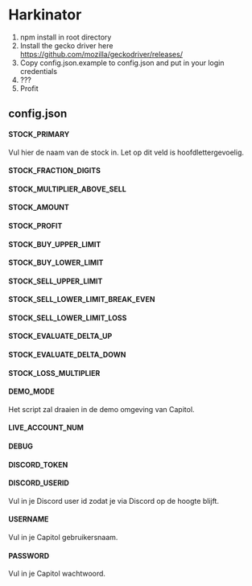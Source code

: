 # Harkinator 

1. npm install in root directory
2. Install the gecko driver here https://github.com/mozilla/geckodriver/releases/
3. Copy config.json.example to config.json and put in your login credentials
4. ???
5. Profit

## config.json

#### STOCK_PRIMARY
Vul hier de naam van de stock in. Let op dit veld is hoofdlettergevoelig.

#### STOCK_FRACTION_DIGITS 

#### STOCK_MULTIPLIER_ABOVE_SELL 

#### STOCK_AMOUNT

#### STOCK_PROFIT

#### STOCK_BUY_UPPER_LIMIT

#### STOCK_BUY_LOWER_LIMIT

#### STOCK_SELL_UPPER_LIMIT

#### STOCK_SELL_LOWER_LIMIT_BREAK_EVEN

#### STOCK_SELL_LOWER_LIMIT_LOSS

#### STOCK_EVALUATE_DELTA_UP

#### STOCK_EVALUATE_DELTA_DOWN

#### STOCK_LOSS_MULTIPLIER

#### DEMO_MODE
Het script zal draaien in de demo omgeving van Capitol.

#### LIVE_ACCOUNT_NUM

#### DEBUG

#### DISCORD_TOKEN 

#### DISCORD_USERID
Vul in je Discord user id zodat je via Discord op de hoogte blijft.

#### USERNAME
Vul in je Capitol gebruikersnaam.

#### PASSWORD
Vul in je Capitol wachtwoord.

